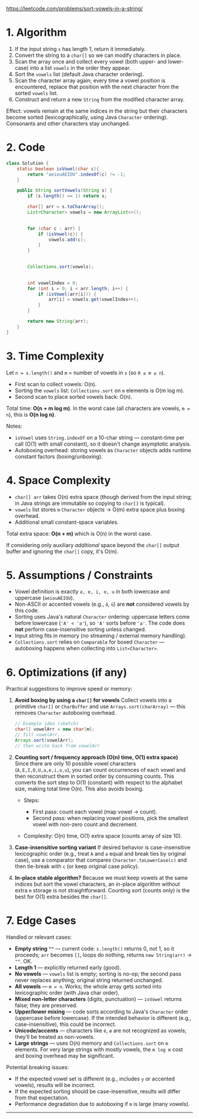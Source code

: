 https://leetcode.com/problems/sort-vowels-in-a-string/

# 1. Algorithm 

1. If the input string `s` has length 1, return it immediately.
2. Convert the string to a `char[]` so we can modify characters in place.
3. Scan the array once and collect every vowel (both upper- and lower-case) into a list `vowels` in the order they appear.
4. Sort the `vowels` list (default Java character ordering).
5. Scan the character array again; every time a vowel position is encountered, replace that position with the next character from the sorted `vowels` list.
6. Construct and return a new `String` from the modified character array.

Effect: vowels remain at the same indices in the string but their characters become sorted (lexicographically, using Java `Character` ordering). Consonants and other characters stay unchanged.

# 2. Code

```java
class Solution {
    static boolean isVowel(char c){
        return "aeiouAEIOU".indexOf(c) != -1;
    }

    public String sortVowels(String s) {
        if (s.length() == 1) return s;

        char[] arr = s.toCharArray();
        List<Character> vowels = new ArrayList<>();

        
        for (char c : arr) {
            if (isVowel(c)) {
                vowels.add(c);
            }
        }

       
        Collections.sort(vowels);

        
        int vowelIndex = 0;
        for (int i = 0; i < arr.length; i++) {
            if (isVowel(arr[i])) {
                arr[i] = vowels.get(vowelIndex++);
            }
        }

        return new String(arr);
    }
}
```

# 3. Time Complexity

Let `n = s.length()` and `m` = number of vowels in `s` (so `0 ≤ m ≤ n`).

* First scan to collect vowels: O(n).
* Sorting the `vowels` list: `Collections.sort` on `m` elements is O(m log m).
* Second scan to place sorted vowels back: O(n).

Total time: **O(n + m log m)**.
In the worst case (all characters are vowels, `m = n`), this is **O(n log n)**.

Notes:

* `isVowel` uses `String.indexOf` on a 10-char string — constant-time per call (O(1) with small constant), so it doesn't change asymptotic analysis.
* Autoboxing overhead: storing vowels as `Character` objects adds runtime constant factors (boxing/unboxing).

# 4. Space Complexity

* `char[] arr` takes O(n) extra space (though derived from the input string; in Java strings are immutable so copying to `char[]` is typical).
* `vowels` list stores `m` `Character` objects -> O(m) extra space plus boxing overhead.
* Additional small constant-space variables.

Total extra space: **O(n + m)** which is O(n) in the worst case.

If considering only auxiliary *additional* space beyond the `char[]` output buffer and ignoring the `char[]` copy, it's O(m).

# 5. Assumptions / Constraints

* Vowel definition is exactly `a, e, i, o, u` in both lowercase and uppercase (`aeiouAEIOU`).
* Non-ASCII or accented vowels (e.g., `á`, `ü`) are **not** considered vowels by this code.
* Sorting uses Java's natural `Character` ordering: uppercase letters come before lowercase (`'A' < 'a'`), so `'A'` sorts before `'a'`. The code does **not** perform case-insensitive sorting unless changed.
* Input string fits in memory (no streaming / external memory handling).
* `Collections.sort` relies on `Comparable` for boxed `Character` — autoboxing happens when collecting into `List<Character>`.

# 6. Optimizations (if any)

Practical suggestions to improve speed or memory:

1. **Avoid boxing by using a `char[]` for vowels**
   Collect vowels into a primitive `char[]` or `CharBuffer` and use `Arrays.sort(charArray)` — this removes `Character` autoboxing overhead.

   ```java
   // Example idea (sketch)
   char[] vowelArr = new char[m];
   // fill vowelArr...
   Arrays.sort(vowelArr);
   // then write back from vowelArr
   ```

2. **Counting sort / frequency approach (O(n) time, O(1) extra space)**
   Since there are only 10 possible vowel characters (`A,E,I,O,U,a,e,i,o,u`), you can count occurrences of each vowel and then reconstruct them in sorted order by consuming counts. This converts the sort step to O(1) (constant) with respect to the alphabet size, making total time O(n). This also avoids boxing.

   * Steps:

     * First pass: count each vowel (map vowel → count).
     * Second pass: when replacing vowel positions, pick the smallest vowel with non-zero count and decrement.
   * Complexity: O(n) time, O(1) extra space (counts array of size 10).

3. **Case-insensitive sorting variant**
   If desired behavior is case-insensitive lexicographic order (e.g., treat `A` and `a` equal and break ties by original case), use a comparator that compares `Character.toLowerCase(c)` and then tie-break with `c` (or keep original case policy).

4. **In-place stable algorithm?**
   Because we must keep vowels at the same indices but sort the vowel characters, an in-place algorithm without extra `m` storage is not straightforward. Counting sort (counts only) is the best for O(1) extra besides the `char[]`.

# 7. Edge Cases

Handled or relevant cases:

* **Empty string `""`** — current code: `s.length()` returns 0, not 1, so it proceeds; `arr` becomes `[]`, loops do nothing, returns `new String(arr)` -> `""`. OK.
* **Length 1** — explicitly returned early (good).
* **No vowels** — `vowels` list is empty; sorting is no-op; the second pass never replaces anything; original string returned unchanged.
* **All vowels** — `m = n`. Works; the whole array gets sorted into lexicographic order (with Java char order).
* **Mixed non-letter characters** (digits, punctuation) — `isVowel` returns false; they are preserved.
* **Upper/lower mixing** — code sorts according to Java's `Character` order (uppercase before lowercase). If the intended behavior is different (e.g., case-insensitive), this could be incorrect.
* **Unicode/accents** — characters like `é`, `ø` are not recognized as vowels; they’ll be treated as non-vowels.
* **Large strings** — uses O(n) memory and `Collections.sort` on `m` elements. For very large strings with mostly vowels, the `m log m` cost and boxing overhead may be significant.

Potential breaking issues:

* If the expected vowel set is different (e.g., includes `y` or accented vowels), results will be incorrect.
* If the expected sorting should be case-insensitive, results will differ from that expectation.
* Performance degradation due to autoboxing if `m` is large (many vowels).

---


